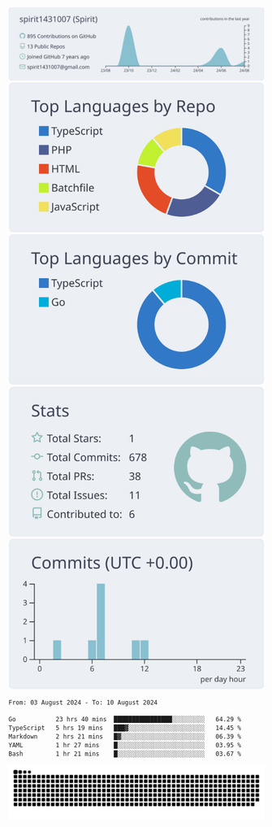 [![](https://raw.githubusercontent.com/spirit1431007/spirit1431007/master/profile-summary-card-output/nord_bright/0-profile-details.svg)](https://git.io/spiritx)
[![](https://raw.githubusercontent.com/spirit1431007/spirit1431007/master/profile-summary-card-output/nord_bright/1-repos-per-language.svg)](https://git.io/spiritx) [![](https://raw.githubusercontent.com/spirit1431007/spirit1431007/master/profile-summary-card-output/nord_bright/2-most-commit-language.svg)](https://git.io/spiritx)
[![](https://raw.githubusercontent.com/spirit1431007/spirit1431007/master/profile-summary-card-output/nord_bright/3-stats.svg)](https://git.io/spiritx) [![](https://raw.githubusercontent.com/spirit1431007/spirit1431007/master/profile-summary-card-output/nord_bright/4-productive-time.svg)](https://git.io/spiritx)

<!--START_SECTION:waka-->

```txt
From: 03 August 2024 - To: 10 August 2024

Go           23 hrs 40 mins  ████████████████░░░░░░░░░   64.29 %
TypeScript   5 hrs 19 mins   ███▓░░░░░░░░░░░░░░░░░░░░░   14.45 %
Markdown     2 hrs 21 mins   █▓░░░░░░░░░░░░░░░░░░░░░░░   06.39 %
YAML         1 hr 27 mins    █░░░░░░░░░░░░░░░░░░░░░░░░   03.95 %
Bash         1 hr 21 mins    █░░░░░░░░░░░░░░░░░░░░░░░░   03.67 %
```

<!--END_SECTION:waka-->

![contribution](https://github.com/spirit1431007/spirit1431007/blob/output/github-contribution-grid-snake.svg)
